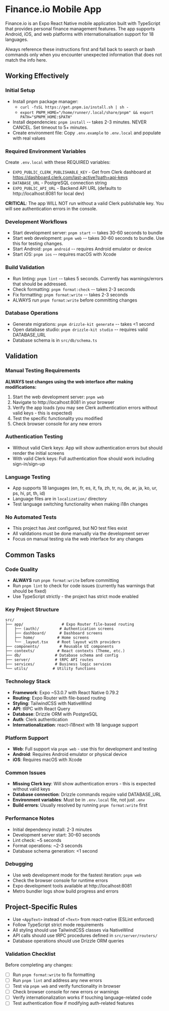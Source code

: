 # Finance.io Mobile App

Finance.io is an Expo React Native mobile application built with TypeScript that provides personal finance management features.
The app supports Android, iOS, and web platforms with internationalisation support for 18 languages.

Always reference these instructions first and fall back to search or bash commands only when you encounter unexpected information that does not match the info here.

## Working Effectively

### Initial Setup

- Install pnpm package manager:
  - `curl -fsSL https://get.pnpm.io/install.sh | sh -`
  - `export PNPM_HOME="/home/runner/.local/share/pnpm" && export PATH="$PNPM_HOME:$PATH"`
- Install dependencies: `pnpm install` -- takes 2-3 minutes. NEVER CANCEL. Set timeout to 5+ minutes.
- Create environment file: Copy `.env.example` to `.env.local` and populate with real values

### Required Environment Variables

Create `.env.local` with these REQUIRED variables:

- `EXPO_PUBLIC_CLERK_PUBLISHABLE_KEY` - Get from Clerk dashboard at https://dashboard.clerk.com/last-active?path=api-keys
- `DATABASE_URL` - PostgreSQL connection string
- `EXPO_PUBLIC_API_URL` - Backend API URL (defaults to http://localhost:8081 for local dev)

**CRITICAL**: The app WILL NOT run without a valid Clerk publishable key. You will see authentication errors in the console.

### Development Workflows

- Start development server: `pnpm start` -- takes 30-60 seconds to bundle
- Start web development: `pnpm web` -- takes 30-60 seconds to bundle. Use this for testing changes.
- Start Android: `pnpm android` -- requires Android emulator or device
- Start iOS: `pnpm ios` -- requires macOS with Xcode

### Build Validation

- Run linting: `pnpm lint` -- takes 5 seconds. Currently has warnings/errors that should be addressed.
- Check formatting: `pnpm format:check` -- takes 2-3 seconds
- Fix formatting: `pnpm format:write` -- takes 2-3 seconds
- ALWAYS run `pnpm format:write` before committing changes

### Database Operations

- Generate migrations: `pnpm drizzle-kit generate` -- takes <1 second
- Open database studio: `pnpm drizzle-kit studio` -- requires valid DATABASE_URL
- Database schema is in `src/db/schema.ts`

## Validation

### Manual Testing Requirements

**ALWAYS test changes using the web interface after making modifications:**

1. Start the web development server: `pnpm web`
2. Navigate to http://localhost:8081 in your browser
3. Verify the app loads (you may see Clerk authentication errors without valid keys - this is expected)
4. Test the specific functionality you modified
5. Check browser console for any new errors

### Authentication Testing

- Without valid Clerk keys: App will show authentication errors but should render the initial screens
- With valid Clerk keys: Full authentication flow should work including sign-in/sign-up

### Language Testing

- App supports 18 languages (en, fr, es, it, fa, zh, tr, ru, de, ar, ja, ko, ur, ps, hi, pt, th, id)
- Language files are in `localization/` directory
- Test language switching functionality when making i18n changes

### No Automated Tests

- This project has Jest configured, but NO test files exist
- All validations must be done manually via the development server
- Focus on manual testing via the web interface for any changes

## Common Tasks

### Code Quality

- **ALWAYS** run `pnpm format:write` before committing
- Run `pnpm lint` to check for code issues (currently has warnings that should be fixed)
- Use TypeScript strictly - the project has strict mode enabled

### Key Project Structure

```
src/
├── app/                 # Expo Router file-based routing
│   ├── (auth)/         # Authentication screens
│   ├── dashboard/      # Dashboard screens
│   ├── home/          # Home screens
│   └── _layout.tsx    # Root layout with providers
├── components/         # Reusable UI components
├── contexts/          # React contexts (Theme, etc.)
├── db/               # Database schema and config
├── server/           # tRPC API routes
├── services/         # Business logic services
└── utils/           # Utility functions
```

### Technology Stack

- **Framework**: Expo ~53.0.7 with React Native 0.79.2
- **Routing**: Expo Router with file-based routing
- **Styling**: TailwindCSS with NativeWind
- **API**: tRPC with React Query
- **Database**: Drizzle ORM with PostgreSQL
- **Auth**: Clerk authentication
- **Internationalization**: react-i18next with 18 language support

### Platform Support

- **Web**: Full support via `pnpm web` - use this for development and testing
- **Android**: Requires Android emulator or physical device
- **iOS**: Requires macOS with Xcode

### Common Issues

- **Missing Clerk key**: Will show authentication errors - this is expected without valid keys
- **Database connection**: Drizzle commands require valid DATABASE_URL
- **Environment variables**: Must be in `.env.local` file, not just `.env`
- **Build errors**: Usually resolved by running `pnpm format:write` first

### Performance Notes

- Initial dependency install: 2-3 minutes
- Development server start: 30-60 seconds
- Lint check: ~5 seconds
- Format operations: ~2-3 seconds
- Database schema generation: <1 second

### Debugging

- Use web development mode for the fastest iteration: `pnpm web`
- Check the browser console for runtime errors
- Expo development tools available at http://localhost:8081
- Metro bundler logs show build progress and errors

## Project-Specific Rules

- Use `<AppText>` instead of `<Text>` from react-native (ESLint enforced)
- Follow TypeScript strict mode requirements
- All styling should use TailwindCSS classes via NativeWind
- API calls should use tRPC procedures defined in `src/server/routers/`
- Database operations should use Drizzle ORM queries

### Validation Checklist

Before completing any changes:

- [ ] Run `pnpm format:write` to fix formatting
- [ ] Run `pnpm lint` and address any new errors
- [ ] Test via `pnpm web` and verify functionality in browser
- [ ] Check browser console for new errors or warnings
- [ ] Verify internationalization works if touching language-related code
- [ ] Test authentication flow if modifying auth-related features
